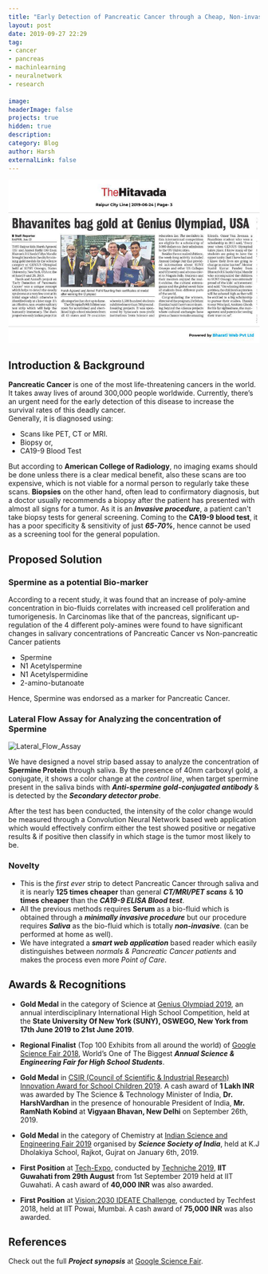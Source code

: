 ```yaml
---
title: "Early Detection of Pancreatic Cancer through a Cheap, Non-invasive Salivary Test"
layout: post
date: 2019-09-27 22:29
tag: 
- cancer
- pancreas
- machinlearning
- neuralnetwork
- research

image: 
headerImage: false
projects: true
hidden: true 
description:
category: Blog
author: Harsh
externalLink: false
---
```

![Press Release](/assets/img25.jpg)

## Introduction & Background

**Pancreatic Cancer** is one of the most life-threatening cancers in the world. It takes away lives of around 300,000 people worldwide. Currently, there’s an urgent need for the early detection of this disease to increase the survival rates of this deadly cancer.   
Generally, it is diagnosed using:
- Scans like PET, CT or MRI.  
- Biopsy or,
- CA19-9 Blood Test

But according to **American College of Radiology**, no imaging exams should be done unless there is a clear medical benefit, also these scans are too expensive, which is not viable for a normal person to regularly take these scans. 
**Biopsies** on the other hand, often lead to confirmatory diagnosis, but a doctor usually recommends a biopsy after the patient has presented with almost all signs for a tumor. As it is an **_Invasive procedure_**, a patient can't take biopsy tests for general screening. 
Coming to the **CA19-9 blood test**, it has a poor specificity & sensitivity of just **_65-70%_**, hence cannot be used as a screening tool for the general population. 

## Proposed Solution

### Spermine as a potential Bio-marker

According to a recent study, it was found that an increase of poly-amine concentration in bio-fluids correlates with increased cell proliferation and tumorigenesis. In Carcinomas like that of the pancreas, significant  up-regulation of the 4 different poly-amines were found to have significant changes in salivary concentrations of Pancreatic Cancer vs Non-pancreatic Cancer patients 
- Spermine
- N1 Acetylspermine
- N1 Acetylspermidine
- 2-amino-butanoate 

Hence, Spermine was endorsed as a marker for Pancreatic Cancer.

### Lateral Flow Assay for Analyzing the concentration of Spermine

![Lateral_Flow_Assay](https://groeptms1316.files.wordpress.com/2013/02/assay-config.jpg)

We have designed a novel strip based assay to analyze the concentration of **Spermine Protein**  through saliva. By the presence of 40nm carboxyl gold, a conjugate, it shows a color change at the _control line_, when target spermine present in the saliva binds with **_Anti-spermine gold-conjugated antibody_** & is detected by the **_Secondary detector probe_**.  

After the test has been conducted, the intensity of the color change would be measured through a Convolution Neural Network based web application which would effectively confirm either the test showed positive or negative results & if positive then classify in which stage is the tumor most likely to be. 

### Novelty
* This is the _first ever_ strip to detect Pancreatic Cancer through saliva and it is nearly **125 times cheaper** than general **_CT/MRI/PET scans_** & **10 times cheaper** than the **_CA19-9 ELISA Blood test_**.
* All the previous methods requires **Serum** as a bio-fluid which is obtained through a **_minimally invasive procedure_** but our procedure requires **_Saliva_** as the bio-fluid which is totally **_non-invasive_**. (can be performed at home as well). 
* We have integrated a **_smart web application_** based reader which easily distinguishes between _normals & Pancreatic Cancer patients_ and makes the process even more _Point of Care_.

## Awards & Recognitions
* **Gold Medal** in the category of Science at [Genius Olympiad 2019](https://www.geniusolympiad.org/), an annual interdisciplinary International High School Competition, held at the **State University Of New York (SUNY), OSWEGO, New York from 17th June 2019 to 21st June 2019**.

* **Regional Finalist** (Top 100 Exhibits from all around the world) of [Google Science Fair 2018](https://www.googlesciencefair.com/), World’s One of The Biggest **_Annual Science & Engineering Fair for High School Students_**.

* **Gold Medal** in [CSIR (Council of Scientific & Industrial Research) Innovation Award for School Children 2019](https://www.csir.res.in/careeraward/csir-innovation-award-school-children-ciasc-2019-last-date-extended-upto-30st-april-2019). A cash award of **1 Lakh INR** was awarded by The Science & Technology Minister of India, **Dr. HarshVardhan** in the presence of honourable President of India, **Mr. RamNath Kobind** at **Vigyaan Bhavan, New Delhi** on September 26th, 2019.

* **Gold Medal** in the category of Chemistry at [Indian Science and Engineering Fair 2019](http://www.sciencesociety.in/insef/openconf.php) organised by **_Science Society of India_**, held at K.J Dholakiya School, Rajkot, Gujrat on January 6th, 2019.

* **First Position** at [Tech-Expo](https://techniche.org/competitions#techexpo), conducted by [Techniche 2019](https://techniche.org), **IIT Guwahati from 29th August** from 1st September 2019 held at IIT Guwahati. A cash award of **40,000 INR** was also awarded. 

* **First Position** at [Vision:2030 IDEATE Challenge](https://www.techfest.org/competitions#ideate-section), conducted by Techfest 2018, held at IIT Powai, Mumbai. A cash award of **75,000 INR** was also awarded. 

## References
Check out the full **_Project synopsis_** at [Google Science Fair](https://www.googlesciencefair.com/projects/2018/1e2bf23dd1fad8110ab15c43dddaef4081c30fae2f40e613d6237f7bd049d1b6).
